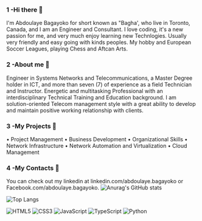 ### 1 -Hi there 👋

I'm Abdoulaye Bagayoko for short known as "Bagha', who live in
Toronto, Canada, and I am an Engineer and Consultant. I love coding,
it's a new passion for me, and very much enjoy learning new Technlogies.
Usually very friendly and easy going with kinds peoples. My hobby and 
European Soccer Leagues, playing Chess and Aftcan Arts. 

### 2 -About me 👋

Engineer in Systems Networks and Telecommunications, a
Master Degree holder in ICT, and more than seven (7) of
experience as a field Technician and Instructor. Energetic and
multitasking Professional with an interdisciplinary Technical
Training and Education background. I am solution-oriented
Telecom management style with a great ability to develop and
maintain positive working relationship with clients.

### 3 -My Projects 👋

• Project Management
• Business Development
• Organizational Skills
• Network Infrastructure
• Network Automation and Virtualization
• Cloud Management

### 4 -My Contacts 👋

You can check out 
my linkedin at linkedin.com/abdoulaye.bagayoko
or 
Facebook.com/abdoulaye.bagayoko.
![Anurag's GitHub stats](https://github-readme-stats.vercel.app/api?username=Baga-Tim&show_icons=true&theme=radical)


![Top Langs](https://github-readme-stats.vercel.app/api/top-langs/?username=Baga-Tim&hide_progress=true)

<img alt="HTML5" src= "https://img.shields.io/badge/html5-%23E34F26.svg?style=for-the-badge&logo=html5&logoColor=white" />

<img alt="CSS3" src="https://img.shields.io/badge/css3-%231572B6.svg?style=for-the-badge&logo=css3&logoColor=white" />

<img alt="JavaScript" src="https://img.shields.io/badge/javascript-%23323330.svg?style=for-the-badge&logo=javascript&logoColor=%23F7DF1E" />

<img alt="TypeScript" src="https://img.shields.io/badge/typescript-%23007ACC.svg?style=for-the-badge&logo=typescript&logoColor=white" />

<img alt="Python" src="https://img.shields.io/badge/python-3670A0?style=for-the-badge&logo=python&logoColor=ffdd54"/>




